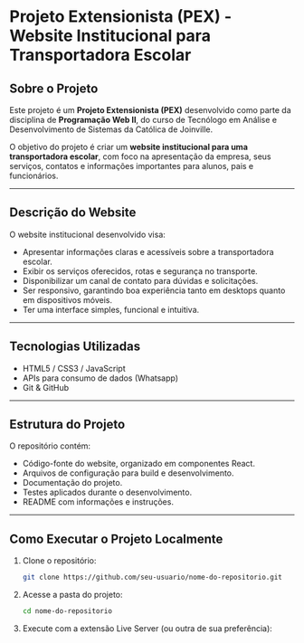 # Projeto Extensionista (PEX) - Website Institucional para Transportadora Escolar

## Sobre o Projeto

Este projeto é um **Projeto Extensionista (PEX)** desenvolvido como parte da disciplina de **Programação Web II**, do curso de Tecnólogo em Análise e Desenvolvimento de Sistemas da Católica de Joinville.

O objetivo do projeto é criar um **website institucional para uma transportadora escolar**, com foco na apresentação da empresa, seus serviços, contatos e informações importantes para alunos, pais e funcionários.

---

## Descrição do Website

O website institucional desenvolvido visa:

- Apresentar informações claras e acessíveis sobre a transportadora escolar.
- Exibir os serviços oferecidos, rotas e segurança no transporte.
- Disponibilizar um canal de contato para dúvidas e solicitações.
- Ser responsivo, garantindo boa experiência tanto em desktops quanto em dispositivos móveis.
- Ter uma interface simples, funcional e intuitiva.

---

## Tecnologias Utilizadas

- HTML5 / CSS3 / JavaScript
- APIs para consumo de dados (Whatsapp)
- Git & GitHub

---

## Estrutura do Projeto

O repositório contém:

- Código-fonte do website, organizado em componentes React.
- Arquivos de configuração para build e desenvolvimento.
- Documentação do projeto.
- Testes aplicados durante o desenvolvimento.
- README com informações e instruções.

---

## Como Executar o Projeto Localmente

1. Clone o repositório:
   ```bash
   git clone https://github.com/seu-usuario/nome-do-repositorio.git

2. Acesse a pasta do projeto:
   ```bash
   cd nome-do-repositorio

3. Execute com a extensão Live Server (ou outra de sua preferência):
